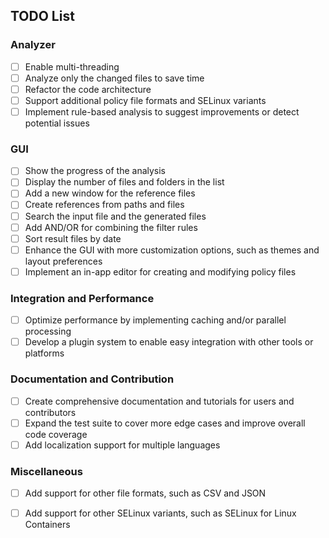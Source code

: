 ## TODO List

### Analyzer

- [ ] Enable multi-threading
- [ ] Analyze only the changed files to save time
- [ ] Refactor the code architecture
- [ ] Support additional policy file formats and SELinux variants
- [ ] Implement rule-based analysis to suggest improvements or detect potential issues

### GUI

- [ ] Show the progress of the analysis
- [ ] Display the number of files and folders in the list
- [ ] Add a new window for the reference files
- [ ] Create references from paths and files
- [ ] Search the input file and the generated files
- [ ] Add AND/OR for combining the filter rules
- [ ] Sort result files by date
- [ ] Enhance the GUI with more customization options, such as themes and layout preferences
- [ ] Implement an in-app editor for creating and modifying policy files

### Integration and Performance

- [ ] Optimize performance by implementing caching and/or parallel processing
- [ ] Develop a plugin system to enable easy integration with other tools or platforms

### Documentation and Contribution

- [ ] Create comprehensive documentation and tutorials for users and contributors
- [ ] Expand the test suite to cover more edge cases and improve overall code coverage
- [ ] Add localization support for multiple languages

### Miscellaneous

- [ ] Add support for other file formats, such as CSV and JSON
- [ ] Add support for other SELinux variants, such as SELinux for Linux Containers

